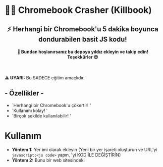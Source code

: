 # 🏴‍☠️ Chromebook Crasher (Killbook)
<h2 align="center">⚡ Herhangi bir Chromebook'u 5 dakika boyunca dondurabilen basit JS kodu!</h3>
<h4 align="center">🌟 Bundan hoşlanırsanız bu depoya yıldız ekleyin ve takip edin! Teşekkürler 😊</h3>
<br />

**⚠ UYARI:** Bu SADECE eğitim amaçlıdır.

<h2 align="left">- Özellikler -</h3>

* `Herhangi bir Chromebook'u çökertir! '
* `Kullanımı kolay! '
* `Birçok şekilde kullanılabilir! '

# Kullanım

- **Yöntem 1:** Yer imi olarak ekleyin (Yeni bir yer işareti oluşturun ve URL'yi `javascript:<js code>` yapın, <js code>'yi KOD İLE DEĞİŞTİRİN)
- **Yöntem 2:** Bunu bir web sitesindeki <script> blokları arasına yerleştirin.

**Eğlenceli Bilgi:** Bunu arkadaşımın üzerinde kullandığım için müdürün ofisine gönderildim... Eek!

**Tadını çıkarın!** 😊